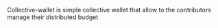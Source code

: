 Collective-wallet is simple collective wallet that allow to the contributors manage their distributed budget
